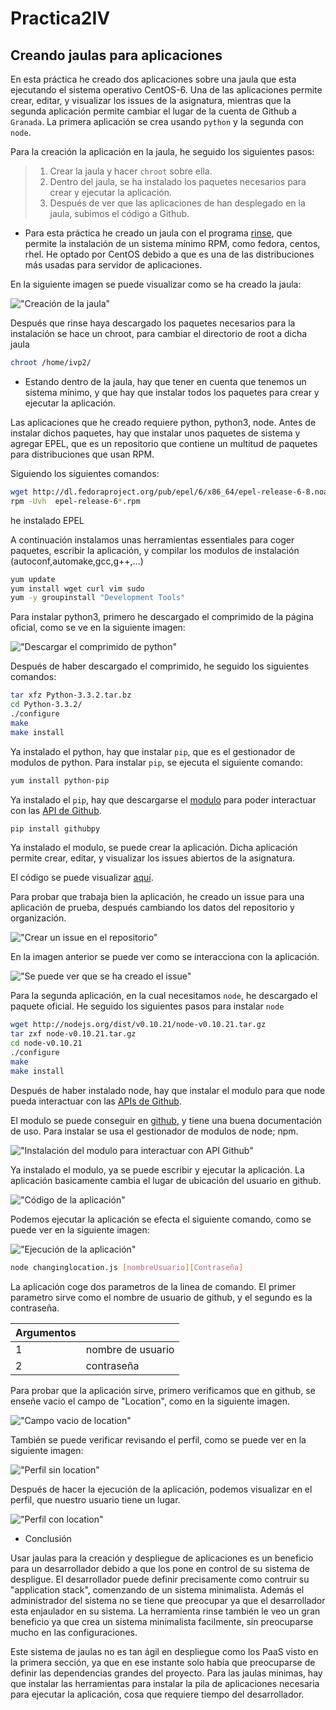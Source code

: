 Practica2IV
===========

Creando jaulas para aplicaciones
--------------------------------

En esta práctica he creado dos aplicaciones sobre una jaula que
esta ejecutando el sistema operativo CentOS-6. Una de las aplicaciones
permite crear, editar, y visualizar los issues de la asignatura, mientras
que la segunda aplicación permite cambiar el lugar de la cuenta de Github
a `Granada`. La primera aplicación se crea usando ```python``` y la segunda
con ```node```.

Para la creación la aplicación en la jaula, he seguido los siguientes
pasos:

> 1. Crear la jaula y hacer ```chroot``` sobre ella.
> 2. Dentro del jaula, se ha instalado los paquetes necesarios para crear
y ejecutar la aplicación.
> 3. Después de ver que las aplicaciones de han desplegado en la jaula,
subimos el código a Github.


* Para esta práctica he creado un jaula con el programa [rinse][1],
que permite la instalación de un sistema mínimo RPM, como fedora, centos, rhel.
He optado por CentOS debido a que es una de las distribuciones más usadas
para servidor de aplicaciones.

En la siguiente imagen se puede visualizar como se ha creado la jaula:

!["Creación de la jaula"](https://raw.github.com/josecolella/Practica2IV/master/Screenshots/crearjaula.png)

Después que rinse haya descargado los paquetes necesarios para la instalación
se hace un chroot, para cambiar el directorio de root a dicha jaula

```sh
chroot /home/ivp2/
```

* Estando dentro de la jaula, hay que tener en cuenta que tenemos un sistema
mínimo, y que hay que instalar todos los paquetes para crear y ejecutar la
aplicación.

Las aplicaciones que he creado requiere python, python3, node.
Antes de instalar dichos paquetes, hay que instalar unos paquetes de sistema y
agregar EPEL, que es un repositorio que contiene un multitud de paquetes para
distribuciones que usan RPM.

Siguiendo los siguientes comandos:

```sh
wget http://dl.fedoraproject.org/pub/epel/6/x86_64/epel-release-6-8.noarch.rpm
rpm -Uvh  epel-release-6*.rpm
```
he instalado EPEL

A continuación instalamos unas herramientas essentiales
para coger paquetes, escribir la aplicación, y compilar
los modulos de instalación (autoconf,automake,gcc,g++,...)

```sh
yum update
yum install wget curl vim sudo
yum -y groupinstall "Development Tools"
```

Para instalar python3, primero he descargado el comprimido de la página
oficial, como se ve en la siguiente imagen:

!["Descargar el comprimido de python"](https://raw.github.com/josecolella/Practica2IV/master/Screenshots/installingpython.png)

Después de haber descargado el comprimido, he seguido los siguientes
comandos:

```sh
tar xfz Python-3.3.2.tar.bz
cd Python-3.3.2/
./configure
make
make install
```

Ya instalado el python, hay que instalar ```pip```, que es el gestionador
de modulos de python. Para instalar ```pip```, se ejecuta el siguiente comando:

```sh
yum install python-pip
```

Ya instalado el ```pip```, hay que descargarse el [modulo][3] para poder interactuar
con las [API de Github][2].

```sh
pip install githubpy
```

Ya instalado el modulo, se puede crear la aplicación. Dicha aplicación permite
crear, editar, y visualizar los issues abiertos de la asignatura.

El código se puede visualizar [aquí][4].

Para probar que trabaja bien la aplicación, he creado un issue para una
aplicación de prueba, después cambiando los datos del repositorio y organización.

!["Crear un issue en el repositorio"](https://raw.github.com/josecolella/Practica2IV/master/Screenshots/creating%20an%20issue.png)

En la imagen anterior se puede ver como se interacciona con la aplicación.

!["Se puede ver que se ha creado el issue"](https://raw.github.com/josecolella/Practica2IV/master/Screenshots/success.png)

Para la segunda aplicación, en la cual necesitamos ```node```, he descargado
el paquete oficial. He seguido los siguientes pasos para instalar ```node```

```sh
wget http://nodejs.org/dist/v0.10.21/node-v0.10.21.tar.gz
tar zxf node-v0.10.21.tar.gz
cd node-v0.10.21
./configure
make
make install
```

Después de haber instalado node, hay que instalar el modulo
para que node pueda interactuar con las [APIs de Github][2].

El modulo se puede conseguir en [github][5], y tiene una buena
documentación de uso. Para instalar se usa el gestionador de modulos
de node; npm.

!["Instalación del modulo para interactuar con API Github"](https://raw.github.com/josecolella/Practica2IV/master/Screenshots/npminstallgithub.png)

Ya instalado el modulo, ya se puede escribir y ejecutar la aplicación.
La aplicación basicamente cambia el lugar de ubicación del usuario en
github.

!["Código de la aplicación"](https://raw.github.com/josecolella/Practica2IV/master/Screenshots/changinglocation.png)


Podemos ejecutar la aplicación se efecta el siguiente comando, como
se puede ver en la siguiente imagen:

!["Ejecución de la aplicación"](https://raw.github.com/josecolella/Practica2IV/master/Screenshots/commandline.jpg)

```sh
node changinglocation.js [nombreUsuario][Contraseña]
```

La aplicación coge dos parametros de la linea de comando. El
primer parametro sirve como el nombre de usuario de github, y
el segundo es la contraseña.



| Argumentos |           |
| --- | ----------------- |
|  1  | nombre de usuario |
|  2  |        contraseña |


Para probar que la aplicación sirve, primero verificamos que en github, se
enseñe vacio el campo de "Location", como en la siguiente imagen.

!["Campo vacio de location"](https://raw.github.com/josecolella/Practica2IV/master/Screenshots/location.png)

También se puede verificar revisando el perfil, como se puede ver en la
siguiente imagen:

!["Perfil sin location"](https://raw.github.com/josecolella/Practica2IV/master/Screenshots/withoutlocation.png)

Después de hacer la ejecución de la aplicación, podemos visualizar en el perfil,
que nuestro usuario tiene un lugar.

!["Perfil con location"](https://raw.github.com/josecolella/Practica2IV/master/Screenshots/withlocation.png)


* Conclusión

Usar jaulas para la creación y despliegue de aplicaciones es un beneficio para un
desarrollador debido a que los pone en control de su sistema de despligue.
El desarrollador puede definir precisamente como contruir su "application stack",
comenzando de un sistema minimalista. Además el administrador del sistema
no se tiene que preocupar ya que el desarrollador esta enjaulador en su sistema.
La herramienta rinse también le veo un gran beneficio ya que crea un sistema
minimalista facilmente, sin preocuparse mucho en las configuraciones.

Este sistema de jaulas no es tan ágil en despliegue como los PaaS visto
en la primera sección, ya que en ese instante solo había que preocuparse
de definir las dependencias grandes del proyecto. Para las jaulas minimas,
hay que instalar las herramientas para instalar la pila de aplicaciones
necesaria para ejecutar la aplicación, cosa que requiere tiempo del
desarrollador.




[1]: http://www.steve.org.uk/Software/rinse/
[2]: http://developer.github.com/v3/
[3]: https://github.com/michaelliao/githubpy
[4]: https://github.com/josecolella/Practica2IV/blob/master/IVissue.py
[5]: https://github.com/ajaxorg/node-github